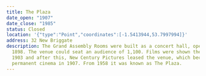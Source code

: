 ```yaml
---
title: The Plaza
date_open: "1907"
date_close: "1985"
status: Closed
location: '{"type":"Point","coordinates":[-1.5413944,53.7997994]}'
address: 32 New Briggate
description: The Grand Assembly Rooms were built as a concert hall, opening in
  1898. The venue could seat an audience of 1,100. Films were shown there from
  1903 and after this, New Century Pictures leased the venue, which became a
  permanent cinema in 1907. From 1958 it was known as The Plaza.
---
```


